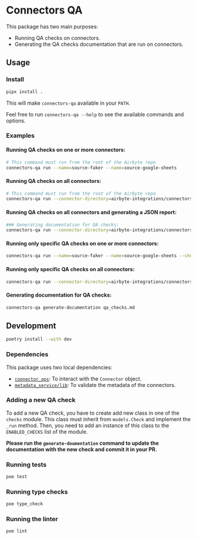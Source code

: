 # Connectors QA

This package has two main purposes:
* Running QA checks on connectors.
* Generating the QA checks documentation that are run on connectors.

## Usage

### Install

```bash
pipx install .
```

This will make `connectors-qa` available in your `PATH`.

Feel free to run `connectors-qa --help` to see the available commands and options.

### Examples

#### Running QA checks on one or more connectors:

```bash
# This command must run from the root of the Airbyte repo
connectors-qa run --name=source-faker --name=source-google-sheets
```
#### Running QA checks on all connectors:

```bash
# This command must run from the root of the Airbyte repo
connectors-qa run --connector-directory=airbyte-integrations/connectors
```

#### Running QA checks on all connectors and generating a JSON report:

```bash
### Generating documentation for QA checks:
connectors-qa run --connector-directory=airbyte-integrations/connectors --report-path=qa_report.json
```

#### Running only specific QA checks on one or more connectors:

```bash
connectors-qa run --name=source-faker --name=source-google-sheets --check=CheckConnectorIconIsAvailable --check=CheckConnectorUsesPythonBaseImage
```

#### Running only specific QA checks on all connectors:

```bash
connectors-qa run --connector-directory=airbyte-integrations/connectors --check=CheckConnectorIconIsAvailable --check=CheckConnectorUsesPythonBaseImage
```

#### Generating documentation for QA checks:

```bash
connectors-qa generate-documentation qa_checks.md
```

## Development

```bash
poetry install --with dev
```

### Dependencies
This package uses two local dependencies:
* [`connector_ops`](https://github.com/airbytehq/airbyte/blob/master/airbyte-ci/connectors/connector_ops): To interact with the `Connector` object.
* [`metadata_service/lib`]((https://github.com/airbytehq/airbyte/blob/master/airbyte-ci/connectors/metadata_service/lib)): To validate the metadata of the connectors.

### Adding a new QA check

To add a new QA check, you have to create add new class in one of the `checks` module. This class must inherit from `models.Check` and implement the `_run` method. Then, you need to add an instance of this class to the `ENABLED_CHECKS` list of the module.

**Please run the `generate-doumentation` command to update the documentation with the new check and commit it in your PR.**

### Running tests

```bash
poe test
```

### Running type checks

```bash
poe type_check
```

### Running the linter

```bash
poe lint
```
